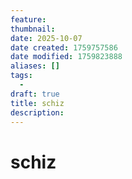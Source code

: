 ```yaml
---
feature: 
thumbnail: 
date: 2025-10-07
date created: 1759757586
date modified: 1759823888
aliases: []
tags:
  - 
draft: true
title: schiz
description: 
---
```


# schiz